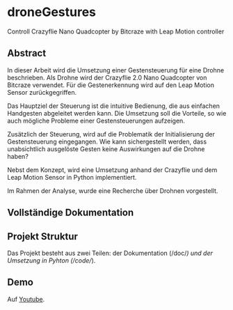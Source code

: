 # droneGestures

Controll Crazyflie Nano Quadcopter by Bitcraze with Leap Motion controller

## Abstract
In dieser Arbeit wird die Umsetzung einer Gestensteuerung für eine Drohne beschrieben. Als Drohne wird der Crazyflie 2.0 Nano Quadcopter von Bitcraze verwendet. Für die Gestenerkennung wird auf den Leap Motion Sensor zurückgegriffen.

Das Hauptziel der Steuerung ist die intuitive Bedienung, die aus einfachen Handgesten abgeleitet werden kann. Die Umsetzung soll die Vorteile, so wie auch mögliche Probleme einer Gestensteuerungen aufzeigen.

Zusätzlich der Steuerung, wird auf die Problematik der Initialisierung der Gestensteuerung eingegangen. Wie kann sichergestellt werden, dass unabsichtlich ausgelöste Gesten keine Auswirkungen auf die Drohne haben?

Nebst dem Konzept, wird eine Umsetzung anhand der Crazyflie und dem Leap Motion Sensor in Python implementiert.

Im Rahmen der Analyse, wurde eine Recherche über Drohnen vorgestellt.

## Vollständige Dokumentation


## Projekt Struktur
Das Projekt besteht aus zwei Teilen: der Dokumentation (/doc/*) und der Umsetzung in Pyhton (/code/*).

## Demo
Auf [Youtube](https://youtu.be/dNCrFgdL1TM).

